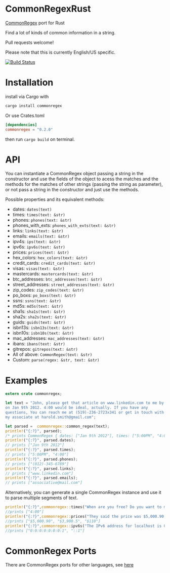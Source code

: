 CommonRegexRust
=============

[CommonRegex](https://github.com/madisonmay/CommonRegex/ "CommonRegex") port for Rust

Find a lot of kinds of common information in a string.

Pull requests welcome!

Please note that this is currently English/US specific.

[![Build Status](https://travis-ci.org/hskang9/CommonRegexRust.svg?branch=master)](https://travis-ci.org/hskang9/CommonRegexRust)

Installation
===
install via Cargo with

```sh
cargo install commonregex
```

Or use Crates.toml

```toml
[dependencies]
commonregex = "0.2.0"
```
then run `cargo build` on terminal.

API
===

You can instantiate a CommonRegex object passing a string in the constructor and use the fields of the object to acess the matches and the methods for the matches of other strings (passing the string as parameter), or not pass a string in the constructor and just use the methods.

Possible properties and its equivalent methods:

* dates: `dates(text)`
* times: `times(text: &str)`
* phones: `phones(text: &str)`
* phones_with_exts: `phones_with_exts(text: &str)`
* links: `links(text: &str)`
* emails: `emails(text: &str)`
* ipv4s: `ips(text: &str)`
* ipv6s: `ipv6s(text: &str)`
* prices: `prices(text: &str)`
* hex_colors: `hex_colors(text: &str)`
* credit_cards: `credit_cards(text: &str)`
* visas: `visas(text: &str)`
* mastercards: `mastercards(text: &str)`
* btc_addresses: `btc_addresses(text: &str)`
* street_addresses: `street_addresses(text: &str)`
* zip_codes: `zip_codes(text: &str)`
* po_boxs: `po_boxs(text: &str)`
* ssns: `ssns(text: &str)`
* md5s: `md5s(text: &str)`
* sha1s: `sha1s(text: &str)`
* sha2s: `sha2s(text: &str)`
* guids: `guids(text: &str)`
* isbn13s: `isbn13s(text: &str)`
* isbn10s: `isbn10s(text: &str)`
* mac_addresses: `mac_addresses(text: &str)`
* ibans: `ibans(text: &str)`
* gitrepos: `gitrepos(text: &str)`
* All of above: `CommonRegex(text: &str)`
* Custom: `parse(regex: &str, text: &str)`

Examples
========
```rust
extern crate commonregex;

let text = "John, please get that article on www.linkedin.com to me by 5:00PM
on Jan 9th 2012. 4:00 would be ideal, actually. If you have any
questions, You can reach me at (519)-236-2723x341 or get in touch with
my associate at harold.smith@gmail.com";

let parsed =  commonregex::common_regex(text);
println!("{:?}", parsed);
/* prints CommonRegex { dates: ["Jan 9th 2012"], times: ["5:00PM", "4:00 "], phones: ["(519)-236-2723"], phones_with_exts: ["(519)-236-2723x341"], links: ["www.linkedin.com", "harold.smith@gmail.com"], emails: ["harold.smith@gmail.com"], ipv4s: [], ipv6s: [], prices: [], hex_colors: ["201", "dea", "eac", "519", "236", "272", "341"], credit_cards: [], visas: [], mastercards: [], btc_addresses: [], street_addresses: [], zip_codes: [], po_boxs: [], ssns: [], md5s: [], sha1s: [], sha2s: [], guids: [], isbn13s: [], isbn10s: [], mac_addresses: [], ibans: [], gitrepos: [] } */
println!("{:?}", parsed.dates);
// prints ["Jan 9th 2012"]
println!("{:?}", parsed.times);
// prints ["5:00PM", "4:00"]
println!("{:?}", parsed.phones);
// prints ["(012)-345-6789"]
println!("{:?}", parsed.links);
// prints ["www.linkedin.com"]
println!("{:?}", parsed.emails);
// prints ["associative@mail.com"]
```

Alternatively, you can generate a single CommonRegex instance and use it to parse multiple segments of text.
```rust
println!("{:?}",commonregex::times("When are you free? Do you want to meet up for coffee at 4:00?"));
//prints ["4:00"]
println!("{:?}",commonregex::prices("They said the price was $5,000.90, actually it is $3,900.5. It\'s $1100.4 less, can you imagine this?"));
//prints ["$5,000.90", "$3,900.5", "$110"]
println!("{:?}",commonregex::ipv6s("The IPv6 address for localhost is 0:0:0:0:0:0:0:1, or alternatively, ::1."));
//prints ["0:0:0:0:0:0:0:1", "::1"]
```

CommonRegex Ports
=================
There are CommonRegex ports for other languages, see [here](https://github.com/madisonmay/CommonRegex/#commonregex-ports "CommonRegex ports")
